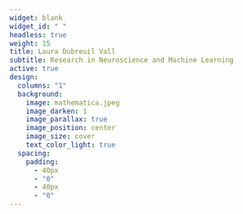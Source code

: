 ```yaml
---
widget: blank
widget_id: " "
headless: true
weight: 15
title: Laura Dubreuil Vall
subtitle: Research in Neuroscience and Machine Learning
active: true
design:
  columns: "1"
  background:
    image: mathematica.jpeg
    image_darken: 1
    image_parallax: true
    image_position: center
    image_size: cover
    text_color_light: true
  spacing:
    padding:
      - 40px
      - "0"
      - 40px
      - "0"
---
```

